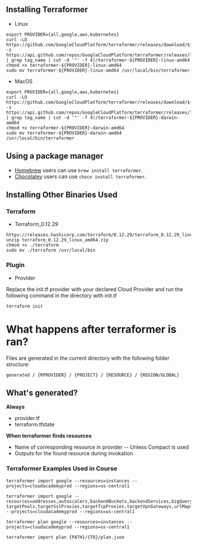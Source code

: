 
## Installing Terraformer

* Linux
```
export PROVIDER={all,google,aws,kubernetes}
curl -LO https://github.com/GoogleCloudPlatform/terraformer/releases/download/$(curl -s https://api.github.com/repos/GoogleCloudPlatform/terraformer/releases/latest | grep tag_name | cut -d '"' -f 4)/terraformer-${PROVIDER}-linux-amd64
chmod +x terraformer-${PROVIDER}-linux-amd64
sudo mv terraformer-${PROVIDER}-linux-amd64 /usr/local/bin/terraformer
```
* MacOS
```
export PROVIDER={all,google,aws,kubernetes}
curl -LO https://github.com/GoogleCloudPlatform/terraformer/releases/download/$(curl -s https://api.github.com/repos/GoogleCloudPlatform/terraformer/releases/latest | grep tag_name | cut -d '"' -f 4)/terraformer-${PROVIDER}-darwin-amd64
chmod +x terraformer-${PROVIDER}-darwin-amd64
sudo mv terraformer-${PROVIDER}-darwin-amd64 /usr/local/bin/terraformer
```

## Using a package manager

- [Homebrew](https://brew.sh/) users can use `brew install terraformer`.
- [Chocolatey](https://chocolatey.org/) users can use `choco install terraformer`.

## Installing Other Binaries Used

### Terraform

* Terraform_0.12.29
```
https://releases.hashicorp.com/terraform/0.12.29/terraform_0.12.29_linux_amd64.zip
unzip terraform_0.12.29_linux_amd64.zip
chmod +x ./terraform
sudo mv ./terraform /usr/local/bin
```



### Plugin

* Provider 

Replace the init.tf provider with your declared Cloud Provider and run the following command
in the directory with init.tf

```
terraform init
```

#

# What happens after terraformer is ran?

Files are generated in the current directory with the following folder structure:

```
generated / {RPROVIDER} / {PROJECT} / {RESOURCE} / {REGION/GLOBAL}
```

## What's generated?

**Always**
- provider.tf
- terraform.tfstate

**When terraformer finds resources**
- Name of corresponding resource in provider
-- Unless Compact is used
- Outputs for the found resource during invokation


### Terraformer Examples Used in Course

```
terraformer import google --resources=instances --projects=cloudacademyprod --regions=us-central1
```

```
terraformer import google --resources=addresses,autoscalers,backendBuckets,backendServices,bigQuery,cloudFunctions,cloudsql,dataProc,disks,externalVpnGateways,dns,firewall,forwardingRules,gcs,gke,globalAddresses,globalForwardingRules,healthChecks,httpHealthChecks,httpsHealthChecks,iam,images,instanceGroupManagers,instanceGroups,instanceTemplates,instances,interconnectedAttachments,kms,logging,memoryStore,monitoring,networks,packetMirrorings,nodeGroups,nodeTemplates,project,pubsub,regionAutoscalers,regionBackendServices,regionDisks,regionHealthChecks,regionInstanceGroups,regionSslCertificates,regionTargetHttpProxies,regionTargetHttpsProxies,regionUrlMaps,reservations,resourcePolicies,regionInstanceGroupManagers,routers,routes,schedulerJobs,securityPolicies,sslCertificates,sslPolicies,subnetworks,targetHttpProxies,targetHttpsProxies,targetInstances, targetPools,targetSslProxies,targetTcpProxies,targetVpnGateways,urlMaps,vpnTunnels --projects=cloudacademyprod --regions=us-central1
```

```
terraformer plan google --resources=instances --projects=cloudacademyprod --regions=us-central1
```

```
terraformer import plan {PATH}/{TO}/plan.json
```

